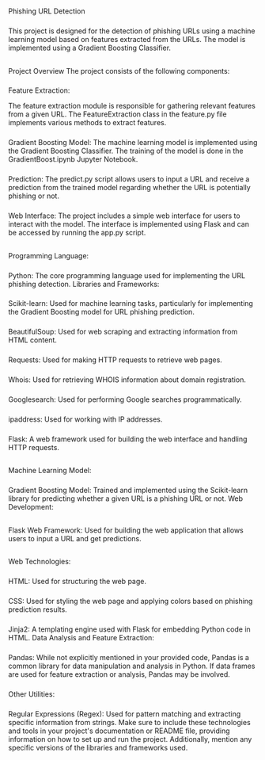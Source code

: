 #
Phishing URL Detection
###
This project is designed for the detection of phishing URLs using a machine learning model based on features extracted from the URLs. The model is implemented using a Gradient Boosting Classifier.

##
Project Overview
The project consists of the following components:

###
Feature Extraction:

The feature extraction module is responsible for gathering relevant features from a given URL. The FeatureExtraction class in the feature.py file implements various methods to extract features.

###
Gradient Boosting Model:
The machine learning model is implemented using the Gradient Boosting Classifier. The training of the model is done in the GradientBoost.ipynb Jupyter Notebook.

###
Prediction:
The predict.py script allows users to input a URL and receive a prediction from the trained model regarding whether the URL is potentially phishing or not.

###
Web Interface:
The project includes a simple web interface for users to interact with the model. The interface is implemented using Flask and can be accessed by running the app.py script.



##
Programming Language:

###
Python:
The core programming language used for implementing the URL phishing detection.
Libraries and Frameworks:

###
Scikit-learn:
 Used for machine learning tasks, particularly for implementing the Gradient Boosting model for URL phishing prediction.
###
BeautifulSoup:
Used for web scraping and extracting information from HTML content.
###
Requests:
Used for making HTTP requests to retrieve web pages.
###
Whois:
 Used for retrieving WHOIS information about domain registration.
###
Googlesearch:
 Used for performing Google searches programmatically.
###
ipaddress:
 Used for working with IP addresses.
###
Flask:
 A web framework used for building the web interface and handling HTTP requests.

##
Machine Learning Model:
###
Gradient Boosting Model: Trained and implemented using the Scikit-learn library for predicting whether a given URL is a phishing URL or not.
Web Development:

##
Flask Web Framework:
Used for building the web application that allows users to input a URL and get predictions.
##
Web Technologies:

###
HTML:
Used for structuring the web page.
###
CSS:
 Used for styling the web page and applying colors based on phishing prediction results.
###
Jinja2:
A templating engine used with Flask for embedding Python code in HTML.
Data Analysis and Feature Extraction:

###
Pandas:
While not explicitly mentioned in your provided code, Pandas is a common library for data manipulation and analysis in Python. If data frames are used for feature extraction or analysis, Pandas may be involved.
###
Other Utilities:

###
Regular Expressions (Regex):
Used for pattern matching and extracting specific information from strings.
Make sure to include these technologies and tools in your project's documentation or README file, providing information on how to set up and run the project. Additionally, mention any specific versions of the libraries and frameworks used.
